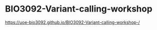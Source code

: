 # BIO3092-Variant-calling-workshop

https://uoe-bio3092.github.io/BIO3092-Variant-calling-workshop-/

